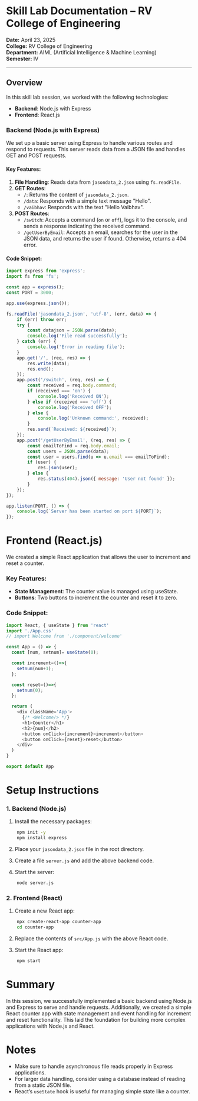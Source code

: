 # Skill Lab Documentation – RV College of Engineering

**Date:** April 23, 2025  
**College:** RV College of Engineering  
**Department:** AIML (Artificial Intelligence & Machine Learning)  
**Semester:** IV  

---
## Overview

In this skill lab session, we worked with the following technologies:

- **Backend**: Node.js with Express
- **Frontend**: React.js

### Backend (Node.js with Express)
We set up a basic server using Express to handle various routes and respond to requests. This server reads data from a JSON file and handles GET and POST requests.

#### Key Features:
1. **File Handling**: Reads data from `jasondata_2.json` using `fs.readFile`.
2. **GET Routes**:
    - `/`: Returns the content of `jasondata_2.json`.
    - `/data`: Responds with a simple text message "Hello".
    - `/vaibhav`: Responds with the text "Hello Vaibhav".
3. **POST Routes**:
    - `/switch`: Accepts a command (`on` or `off`), logs it to the console, and sends a response indicating the received command.
    - `/getUserByEmail`: Accepts an email, searches for the user in the JSON data, and returns the user if found. Otherwise, returns a 404 error.

#### Code Snippet:
```javascript
import express from 'express';
import fs from 'fs';

const app = express();
const PORT = 3000;

app.use(express.json());

fs.readFile('jasondata_2.json', 'utf-8', (err, data) => {
    if (err) throw err;
    try {
        const datajson = JSON.parse(data);
        console.log('File read successfully');
    } catch (err) {
        console.log('Error in reading file');
    }
    app.get('/', (req, res) => {
        res.write(data);
        res.end();
    });
    app.post('/switch', (req, res) => {
        const received = req.body.command;
        if (received === 'on') {
            console.log('Received ON');
        } else if (received === 'off') {
            console.log('Received OFF');
        } else {
            console.log('Unknown command:', received);
        }
        res.send(`Received: ${received}`);
    });
    app.post('/getUserByEmail', (req, res) => {
        const emailToFind = req.body.email;
        const users = JSON.parse(data);
        const user = users.find(u => u.email === emailToFind);
        if (user) {
            res.json(user);
        } else {
            res.status(404).json({ message: 'User not found' });
        }
    });
});

app.listen(PORT, () => {
    console.log(`Server has been started on port ${PORT}`);
});
```

# Frontend (React.js)
We created a simple React application that allows the user to increment and reset a counter.

### Key Features:
- **State Management**: The counter value is managed using useState.
- **Buttons**: Two buttons to increment the counter and reset it to zero.

### Code Snippet:
```javascript
import React, { useState } from 'react'
import './App.css'
// import Welcome from './component/welcome'

const App = () => {
  const [num, setnum]= useState(0);

  const increment=()=>{
    setnum(num+1);
  };

  const reset=()=>{
    setnum(0);
  };

  return (
    <div className='App'>
      {/* <Welcome/> */}
      <h1>Counter</h1>
      <h2>{num}</h2>
      <button onClick={increment}>increment</button>
      <button onClick={reset}>reset</button>
    </div>
  )
}

export default App
```
# Setup Instructions

### 1. **Backend (Node.js)**

1. Install the necessary packages:
```bash
    npm init -y
    npm install express
```

2. Place your `jasondata_2.json` file in the root directory.

3. Create a file `server.js` and add the above backend code.

4. Start the server:
```bash
    node server.js
```

### 2. **Frontend (React)**

1. Create a new React app:
```bash
    npx create-react-app counter-app
    cd counter-app
```

2. Replace the contents of `src/App.js` with the above React code.

3. Start the React app:
```bash
    npm start
```

# Summary

In this session, we successfully implemented a basic backend using Node.js and Express to serve and handle requests. Additionally, we created a simple React counter app with state management and event handling for increment and reset functionality. This laid the foundation for building more complex applications with Node.js and React.

# Notes

- Make sure to handle asynchronous file reads properly in Express applications.
- For larger data handling, consider using a database instead of reading from a static JSON file.
- React’s `useState` hook is useful for managing simple state like a counter.



